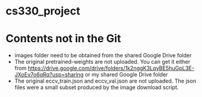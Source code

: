 # cs330_project
# Contents not in the Git
* images folder need to be obtained from the shared Google Drive folder
* The original pretrained-weights are not uploaded. You can get it either from https://drive.google.com/drive/folders/1k2nggK3LqyBE5huGpL3E-JXoEv7o6qRq?usp=sharing or my shared Google Drive folder
* The original eccv_train.json and eccv_val.json are not uploaded. The json files were a small subset produced by the image download script.
